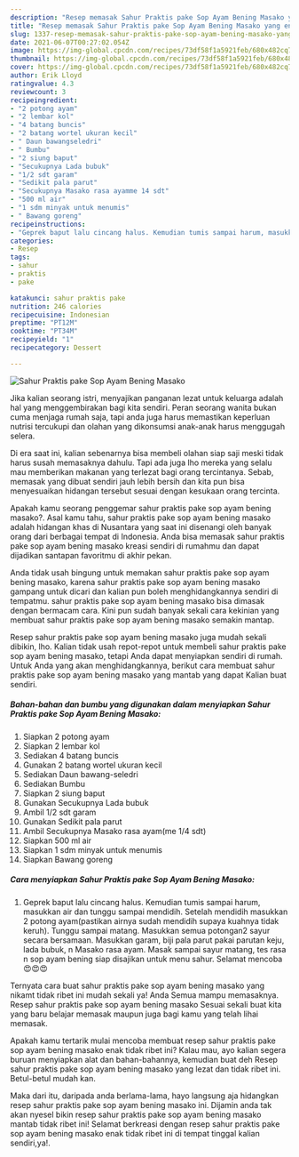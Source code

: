 ```yaml
---
description: "Resep memasak Sahur Praktis pake Sop Ayam Bening Masako yang enak Untuk Jualan"
title: "Resep memasak Sahur Praktis pake Sop Ayam Bening Masako yang enak Untuk Jualan"
slug: 1337-resep-memasak-sahur-praktis-pake-sop-ayam-bening-masako-yang-enak-untuk-jualan
date: 2021-06-07T00:27:02.054Z
image: https://img-global.cpcdn.com/recipes/73df58f1a5921feb/680x482cq70/sahur-praktis-pake-sop-ayam-bening-masako-foto-resep-utama.jpg
thumbnail: https://img-global.cpcdn.com/recipes/73df58f1a5921feb/680x482cq70/sahur-praktis-pake-sop-ayam-bening-masako-foto-resep-utama.jpg
cover: https://img-global.cpcdn.com/recipes/73df58f1a5921feb/680x482cq70/sahur-praktis-pake-sop-ayam-bening-masako-foto-resep-utama.jpg
author: Erik Lloyd
ratingvalue: 4.3
reviewcount: 3
recipeingredient:
- "2 potong ayam"
- "2 lembar kol"
- "4 batang buncis"
- "2 batang wortel ukuran kecil"
- " Daun bawangseledri"
- " Bumbu"
- "2 siung baput"
- "Secukupnya Lada bubuk"
- "1/2 sdt garam"
- "Sedikit pala parut"
- "Secukupnya Masako rasa ayamme 14 sdt"
- "500 ml air"
- "1 sdm minyak untuk menumis"
- " Bawang goreng"
recipeinstructions:
- "Geprek baput lalu cincang halus. Kemudian tumis sampai harum, masukkan air dan tunggu sampai mendidih. Setelah mendidih masukkan 2 potong ayam(pastikan airnya sudah mendidih supaya kuahnya tidak keruh). Tunggu sampai matang. Masukkan semua potongan2 sayur secara bersamaan. Masukkan garam, biji pala parut pakai parutan keju, lada bubuk, n Masako rasa ayam. Masak sampai sayur matang, tes rasa n sop ayam bening siap disajikan untuk menu sahur. Selamat mencoba 😍😍😍"
categories:
- Resep
tags:
- sahur
- praktis
- pake

katakunci: sahur praktis pake 
nutrition: 246 calories
recipecuisine: Indonesian
preptime: "PT12M"
cooktime: "PT34M"
recipeyield: "1"
recipecategory: Dessert

---
```



![Sahur Praktis pake Sop Ayam Bening Masako](https://img-global.cpcdn.com/recipes/73df58f1a5921feb/680x482cq70/sahur-praktis-pake-sop-ayam-bening-masako-foto-resep-utama.jpg)

Jika kalian seorang istri, menyajikan panganan lezat untuk keluarga adalah hal yang menggembirakan bagi kita sendiri. Peran seorang  wanita bukan cuma menjaga rumah saja, tapi anda juga harus memastikan keperluan nutrisi tercukupi dan olahan yang dikonsumsi anak-anak harus menggugah selera.

Di era  saat ini, kalian sebenarnya bisa membeli olahan siap saji meski tidak harus susah memasaknya dahulu. Tapi ada juga lho mereka yang selalu mau memberikan makanan yang terlezat bagi orang tercintanya. Sebab, memasak yang dibuat sendiri jauh lebih bersih dan kita pun bisa menyesuaikan hidangan tersebut sesuai dengan kesukaan orang tercinta. 



Apakah kamu seorang penggemar sahur praktis pake sop ayam bening masako?. Asal kamu tahu, sahur praktis pake sop ayam bening masako adalah hidangan khas di Nusantara yang saat ini disenangi oleh banyak orang dari berbagai tempat di Indonesia. Anda bisa memasak sahur praktis pake sop ayam bening masako kreasi sendiri di rumahmu dan dapat dijadikan santapan favoritmu di akhir pekan.

Anda tidak usah bingung untuk memakan sahur praktis pake sop ayam bening masako, karena sahur praktis pake sop ayam bening masako gampang untuk dicari dan kalian pun boleh menghidangkannya sendiri di tempatmu. sahur praktis pake sop ayam bening masako bisa dimasak dengan bermacam cara. Kini pun sudah banyak sekali cara kekinian yang membuat sahur praktis pake sop ayam bening masako semakin mantap.

Resep sahur praktis pake sop ayam bening masako juga mudah sekali dibikin, lho. Kalian tidak usah repot-repot untuk membeli sahur praktis pake sop ayam bening masako, tetapi Anda dapat menyiapkan sendiri di rumah. Untuk Anda yang akan menghidangkannya, berikut cara membuat sahur praktis pake sop ayam bening masako yang mantab yang dapat Kalian buat sendiri.

<!--inarticleads1-->

##### Bahan-bahan dan bumbu yang digunakan dalam menyiapkan Sahur Praktis pake Sop Ayam Bening Masako:

1. Siapkan 2 potong ayam
1. Siapkan 2 lembar kol
1. Sediakan 4 batang buncis
1. Gunakan 2 batang wortel ukuran kecil
1. Sediakan  Daun bawang-seledri
1. Sediakan  Bumbu
1. Siapkan 2 siung baput
1. Gunakan Secukupnya Lada bubuk
1. Ambil 1/2 sdt garam
1. Gunakan Sedikit pala parut
1. Ambil Secukupnya Masako rasa ayam(me 1/4 sdt)
1. Siapkan 500 ml air
1. Siapkan 1 sdm minyak untuk menumis
1. Siapkan  Bawang goreng




<!--inarticleads2-->

##### Cara menyiapkan Sahur Praktis pake Sop Ayam Bening Masako:

1. Geprek baput lalu cincang halus. Kemudian tumis sampai harum, masukkan air dan tunggu sampai mendidih. Setelah mendidih masukkan 2 potong ayam(pastikan airnya sudah mendidih supaya kuahnya tidak keruh). Tunggu sampai matang. Masukkan semua potongan2 sayur secara bersamaan. Masukkan garam, biji pala parut pakai parutan keju, lada bubuk, n Masako rasa ayam. Masak sampai sayur matang, tes rasa n sop ayam bening siap disajikan untuk menu sahur. Selamat mencoba 😍😍😍




Ternyata cara buat sahur praktis pake sop ayam bening masako yang nikamt tidak ribet ini mudah sekali ya! Anda Semua mampu memasaknya. Resep sahur praktis pake sop ayam bening masako Sesuai sekali buat kita yang baru belajar memasak maupun juga bagi kamu yang telah lihai memasak.

Apakah kamu tertarik mulai mencoba membuat resep sahur praktis pake sop ayam bening masako enak tidak ribet ini? Kalau mau, ayo kalian segera buruan menyiapkan alat dan bahan-bahannya, kemudian buat deh Resep sahur praktis pake sop ayam bening masako yang lezat dan tidak ribet ini. Betul-betul mudah kan. 

Maka dari itu, daripada anda berlama-lama, hayo langsung aja hidangkan resep sahur praktis pake sop ayam bening masako ini. Dijamin anda tak akan nyesel bikin resep sahur praktis pake sop ayam bening masako mantab tidak ribet ini! Selamat berkreasi dengan resep sahur praktis pake sop ayam bening masako enak tidak ribet ini di tempat tinggal kalian sendiri,ya!.

